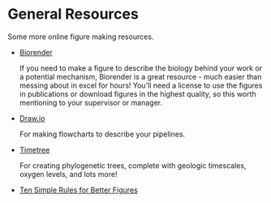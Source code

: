 # General Resources

Some more online figure making resources.

* [Biorender](https://biorender.com/)

    If you need to make a figure to describe the biology behind your work or a potential mechanism, Biorender is a great resource - much easier than messing about in excel for hours!
    You'll need a license to use the figures in publications or download figures in the highest quality, so this worth mentioning to your supervisor or manager.

* [Draw.io](https://www.draw.io/index.html)

    For making flowcharts to describe your pipelines.

* [Timetree](http://timetree.org/)

    For creating phylogenetic trees, complete with geologic timescales, oxygen levels, and lots more!

* [Ten Simple Rules for Better Figures](https://journals.plos.org/ploscompbiol/article?id=10.1371/journal.pcbi.1003833)
